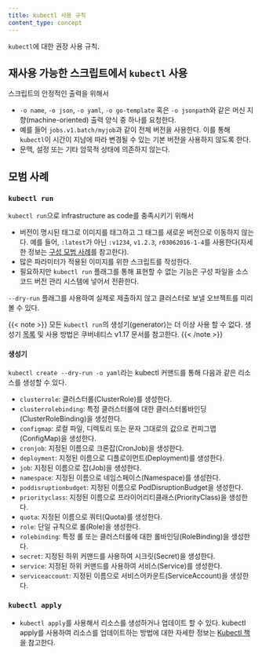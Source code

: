 ```yaml
---
title: kubectl 사용 규칙
content_type: concept
---
```


<!-- overview -->
`kubectl`에 대한 권장 사용 규칙.


<!-- body -->

## 재사용 가능한 스크립트에서 `kubectl` 사용

스크립트의 안정적인 출력을 위해서

* `-o name`, `-o json`, `-o yaml`, `-o go-template` 혹은 `-o jsonpath`와 같은 머신 지향(machine-oriented) 출력 양식 중 하나를 요청한다.
* 예를 들어 `jobs.v1.batch/myjob`과 같이 전체 버전을 사용한다. 이를 통해 `kubectl`이 시간이 지남에 따라 변경될 수 있는 기본 버전을 사용하지 않도록 한다.
* 문맥, 설정 또는 기타 암묵적 상태에 의존하지 않는다.

## 모범 사례

### `kubectl run`

`kubectl run`으로 infrastructure as code를 충족시키기 위해서

* 버전이 명시된 태그로 이미지를 태그하고 그 태그를 새로운 버전으로 이동하지 않는다. 예를 들어, `:latest`가 아닌 `:v1234`, `v1.2.3`, `r03062016-1-4`를 사용한다(자세한 정보는 [구성 모범 사례](/ko/docs/concepts/configuration/overview/#컨테이너-이미지)를 참고한다).
* 많은 파라미터가 적용된 이미지를 위한 스크립트를 작성한다.
* 필요하지만 `kubectl run` 플래그를 통해 표현할 수 없는 기능은 구성 파일을 소스 코드 버전 관리 시스템에 넣어서 전환한다.

`--dry-run` 플래그를 사용하여 실제로 제출하지 않고 클러스터로 보낼 오브젝트를 미리 볼 수 있다.

{{< note >}}
모든 `kubectl run`의 생성기(generator)는 더 이상 사용 할 수 없다. 생성기 [목록](https://v1-17.docs.kubernetes.io/docs/reference/kubectl/conventions/#generators) 및 사용 방법은 쿠버네티스 v1.17 문서를 참고한다.
{{< /note >}}

#### 생성기
`kubectl create --dry-run -o yaml`라는 kubectl 커맨드를 통해 다음과 같은 리소스를 생성할 수 있다.

* `clusterrole`: 클러스터롤(ClusterRole)를 생성한다.
* `clusterrolebinding`: 특정 클러스터롤에 대한 클러스터롤바인딩(ClusterRoleBinding)을 생성한다.
* `configmap`: 로컬 파일, 디렉토리 또는 문자 그대로의 값으로 컨피그맵(ConfigMap)을 생성한다.
* `cronjob`: 지정된 이름으로 크론잡(CronJob)을 생성한다.
* `deployment`: 지정된 이름으로 디플로이먼트(Deployment)를 생성한다.
* `job`: 지정된 이름으로 잡(Job)을 생성한다.
* `namespace`: 지정된 이름으로 네임스페이스(Namespace)를 생성한다.
* `poddisruptionbudget`: 지정된 이름으로 PodDisruptionBudget을 생성한다.
* `priorityclass`: 지정된 이름으로 프라이어리티클래스(PriorityClass)을 생성한다.
* `quota`: 지정된 이름으로 쿼터(Quota)를 생성한다.
* `role`: 단일 규칙으로 롤(Role)을 생성한다.
* `rolebinding`: 특정 롤 또는 클러스터롤에 대한 롤바인딩(RoleBinding)을 생성한다.
* `secret`: 지정된 하위 커맨드를 사용하여 시크릿(Secret)을 생성한다.
* `service`: 지정된 하위 커맨드를 사용하여 서비스(Service)를 생성한다.
* `serviceaccount`: 지정된 이름으로 서비스어카운트(ServiceAccount)을 생성한다.

### `kubectl apply`

* `kubectl apply`를 사용해서 리소스를 생성하거나 업데이트 할 수 있다. kubectl apply를 사용하여 리소스를 업데이트하는 방법에 대한 자세한 정보는 [Kubectl 책](https://kubectl.docs.kubernetes.io)을 참고한다.
